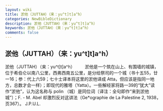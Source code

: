 ```yaml
---
layout: wiki
title: 淤他（JUTTAH）（来：yu^t]t]a^h）
categories: NewBibleDictionary
description: 淤他（JUTTAH）（来：yu^t]t]a^h）
keywords: 淤他（JUTTAH）（来：yu^t]t]a^h）
comments: false
---
```


## 淤他（JUTTAH）（来：yu^t]t]a^h）



淤他（JUTTAH）（来：yu^t]t]a^h）
　　淤他是一个筑在山上、有围墙的城镇，位于希伯仑以南八公里，西弗西南五公里，是分给祭司的一个城（书十五55，廿一16；参：代上六59；七十士译本将这里的淤他译成 Atta，但应该是指同一地方，总数才会一样）；即现代的雅塔（Yatta）。一些解经家将路一39的“犹大”读作“淤他”，认为这名称与 polin （城）是同位词〔译注：全句即作“来到淤他城”〕；F. - M. Abel 却激烈反对这讲法（Ge*ographie de La Palestine 2, 1938，页367）。
J.P.U.L.





